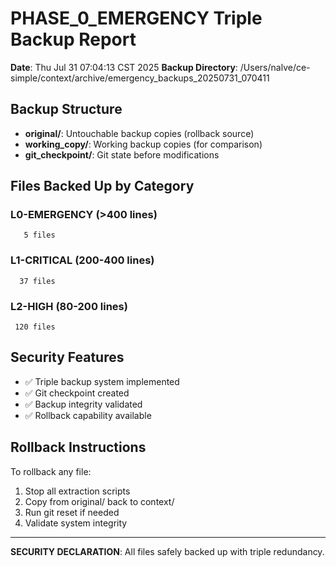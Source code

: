 # PHASE_0_EMERGENCY Triple Backup Report

**Date**: Thu Jul 31 07:04:13 CST 2025
**Backup Directory**: /Users/nalve/ce-simple/context/archive/emergency_backups_20250731_070411

## Backup Structure
- **original/**: Untouchable backup copies (rollback source)
- **working_copy/**: Working backup copies (for comparison)
- **git_checkpoint/**: Git state before modifications

## Files Backed Up by Category

### L0-EMERGENCY (>400 lines)
       5 files

### L1-CRITICAL (200-400 lines)  
      37 files

### L2-HIGH (80-200 lines)
     120 files

## Security Features
- ✅ Triple backup system implemented
- ✅ Git checkpoint created
- ✅ Backup integrity validated
- ✅ Rollback capability available

## Rollback Instructions
To rollback any file:
1. Stop all extraction scripts
2. Copy from original/ back to context/
3. Run git reset if needed
4. Validate system integrity

---
**SECURITY DECLARATION**: All files safely backed up with triple redundancy.
